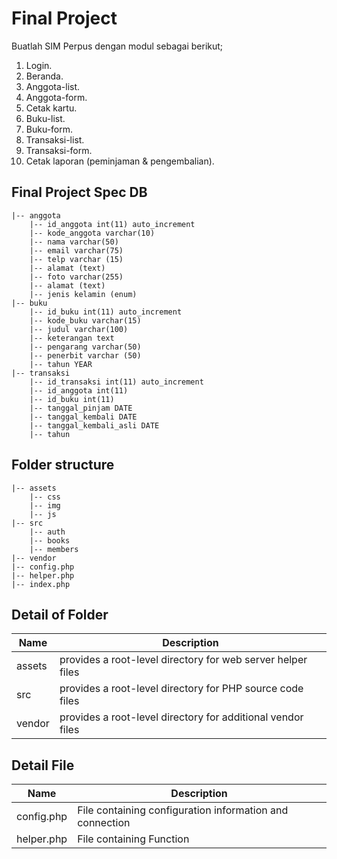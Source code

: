 # Final Project

Buatlah SIM Perpus dengan modul sebagai berikut;

1. Login.
2. Beranda.
3. Anggota-list.
4. Anggota-form.
5. Cetak kartu.
6. Buku-list.
7. Buku-form.
8. Transaksi-list.
9. Transaksi-form.
10. Cetak laporan (peminjaman & pengembalian).

## Final Project Spec DB

    |-- anggota
        |-- id_anggota int(11) auto_increment
        |-- kode_anggota varchar(10)
        |-- nama varchar(50)
        |-- email varchar(75)
        |-- telp varchar (15)
        |-- alamat (text)
        |-- foto varchar(255)
        |-- alamat (text)
        |-- jenis kelamin (enum)
    |-- buku
        |-- id_buku int(11) auto_increment
        |-- kode_buku varchar(15)
        |-- judul varchar(100)
        |-- keterangan text
        |-- pengarang varchar(50)
        |-- penerbit varchar (50)
        |-- tahun YEAR
    |-- transaksi
        |-- id_transaksi int(11) auto_increment
        |-- id_anggota int(11)
        |-- id_buku int(11)
        |-- tanggal_pinjam DATE
        |-- tanggal_kembali DATE
        |-- tanggal_kembali_asli DATE
        |-- tahun

## Folder structure

    |-- assets
        |-- css
        |-- img
        |-- js
    |-- src
        |-- auth
        |-- books
        |-- members
    |-- vendor
    |-- config.php
    |-- helper.php
    |-- index.php

## Detail of Folder

| Name   | Description                                                 |
| ------ | ----------------------------------------------------------- |
| assets | provides a root-level directory for web server helper files |
| src    | provides a root-level directory for PHP source code files   |
| vendor | provides a root-level directory for additional vendor files |

## Detail File

| Name       | Description                                              |
| ---------- | -------------------------------------------------------- |
| config.php | File containing configuration information and connection |
| helper.php | File containing Function                                 |
